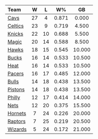 | Team                            |  W  |  L  |  W%   |   GB   |
|:--------------------------------|:---:|:---:|:-----:|:------:|
| [Cavs](/r/clevelandcavs)        | 27  |  4  | 0.871 | 0.000  |
| [Celtics](/r/bostonceltics)     | 23  |  9  | 0.719 | 4.500  |
| [Knicks](/r/NYKnicks)           | 22  | 10  | 0.688 | 5.500  |
| [Magic](/r/OrlandoMagic)        | 20  | 14  | 0.588 | 8.500  |
| [Hawks](/r/AtlantaHawks)        | 18  | 15  | 0.545 | 10.000 |
| [Bucks](/r/MkeBucks)            | 16  | 14  | 0.533 | 10.500 |
| [Heat](/r/heat)                 | 16  | 14  | 0.533 | 10.500 |
| [Pacers](/r/pacers)             | 16  | 17  | 0.485 | 12.000 |
| [Bulls](/r/chicagobulls)        | 14  | 18  | 0.438 | 13.500 |
| [Pistons](/r/DetroitPistons)    | 14  | 18  | 0.438 | 13.500 |
| [Philly](/r/sixers)             | 12  | 17  | 0.414 | 14.000 |
| [Nets](/r/GoNets)               | 12  | 20  | 0.375 | 15.500 |
| [Hornets](/r/CharlotteHornets)  |  7  | 24  | 0.226 | 20.000 |
| [Raptors](/r/torontoraptors)    |  7  | 25  | 0.219 | 20.500 |
| [Wizards](/r/washingtonwizards) |  5  | 24  | 0.172 | 21.000 |